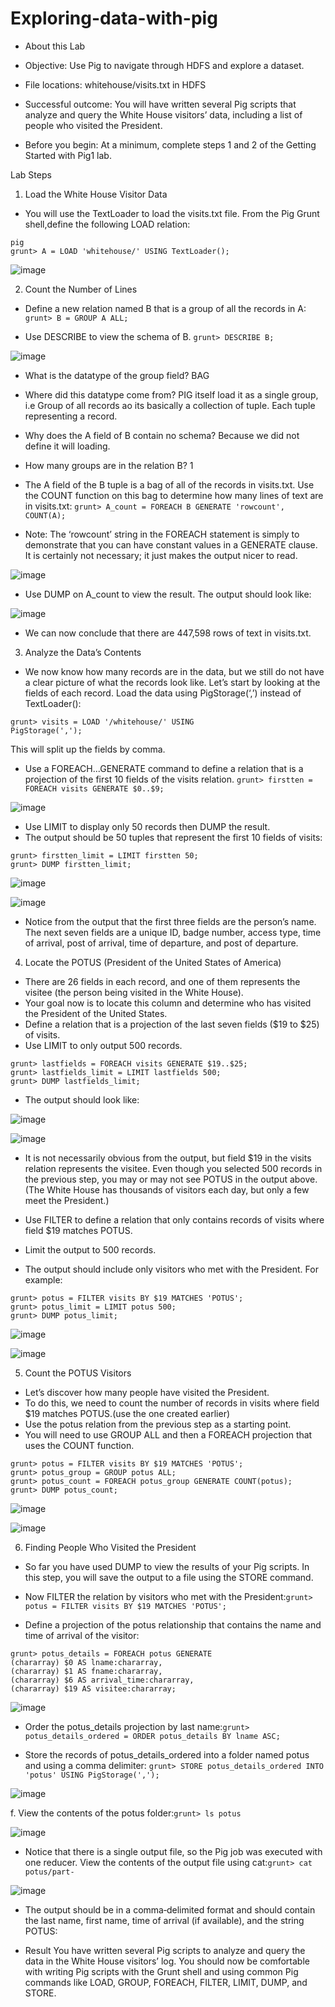 # Exploring-data-with-pig
* About this Lab
* Objective: Use Pig to navigate through HDFS and explore a dataset.
* File locations: whitehouse/visits.txt in HDFS
* Successful outcome: You will have written several Pig scripts that analyze and query the White House visitors’ data, including a list of people who visited the President.

* Before you begin: At a minimum, complete steps 1 and 2 of the Getting Started with Pig1 lab.

Lab Steps
1. Load the White House Visitor Data

* You will use the TextLoader to load the visits.txt file. From the Pig Grunt shell,define the following LOAD relation:
```
pig
grunt> A = LOAD 'whitehouse/' USING TextLoader();
```

![image](https://user-images.githubusercontent.com/63589909/88380798-da6ac000-cdc2-11ea-8dc7-9a1ba8ffd07b.png)

2. Count the Number of Lines

* Define a new relation named B that is a group of all the records in A: ```grunt> B = GROUP A ALL;```

* Use DESCRIBE to view the schema of B. ```grunt> DESCRIBE B;```

![image](https://user-images.githubusercontent.com/63589909/88380888-00906000-cdc3-11ea-99d6-da1f67580913.png)

* What is the datatype of the group field? BAG
* Where did this datatype come from? PIG itself load it as a single group, i.e Group of all records ao its basically a collection of tuple. Each tuple representing a record.
* Why does the A field of B contain no schema? Because we did not define it will loading.
* How many groups are in the relation B? 1

* The A field of the B tuple is a bag of all of the records in visits.txt. Use the COUNT function on this bag to determine how many lines of text are in visits.txt:
```grunt> A_count = FOREACH B GENERATE 'rowcount', COUNT(A);```

* Note: The ‘rowcount’ string in the FOREACH statement is simply to demonstrate that
you can have constant values in a GENERATE clause. It is certainly not necessary;
it just makes the output nicer to read.

![image](https://user-images.githubusercontent.com/63589909/88381058-4c430980-cdc3-11ea-99e7-771b4983ed65.png)

* Use DUMP on A_count to view the result. The output should look like:

![image](https://user-images.githubusercontent.com/63589909/88381287-c5daf780-cdc3-11ea-8a94-7a101de1bd6d.png)

* We can now conclude that there are 447,598 rows of text in visits.txt.

3. Analyze the Data’s Contents

* We now know how many records are in the data, but we still do not have a clear
picture of what the records look like. Let’s start by looking at the fields of each
record. Load the data using PigStorage(‘,’) instead of TextLoader():
```
grunt> visits = LOAD '/whitehouse/' USING
PigStorage(',');
```
This will split up the fields by comma.
* Use a FOREACH...GENERATE command to define a relation that is a projection of
the first 10 fields of the visits relation. ```grunt> firstten = FOREACH visits GENERATE $0..$9;```

![image](https://user-images.githubusercontent.com/63589909/88381579-4d286b00-cdc4-11ea-9992-8a44e7519f0b.png)

* Use LIMIT to display only 50 records then DUMP the result.
* The output should be 50 tuples that represent the first 10 fields of visits:
```
grunt> firstten_limit = LIMIT firstten 50;
grunt> DUMP firstten_limit;
```
![image](https://user-images.githubusercontent.com/63589909/88381654-67624900-cdc4-11ea-9348-28bc59ad525e.png)

![image](https://user-images.githubusercontent.com/63589909/88381718-8cef5280-cdc4-11ea-9be6-5e6346cc68bb.png)

* Notice from the output that the first three fields are the person’s name. The next
seven fields are a unique ID, badge number, access type, time of arrival, post of
arrival, time of departure, and post of departure.

4. Locate the POTUS (President of the United States of America)

* There are 26 fields in each record, and one of them represents the visitee (the person being visited in the White House). 
* Your goal now is to locate this column and determine who has visited the President of the United States. 
* Define a relation that is a projection of the last seven fields ($19 to $25) of visits. 
* Use LIMIT to only output 500 records. 
```
grunt> lastfields = FOREACH visits GENERATE $19..$25;
grunt> lastfields_limit = LIMIT lastfields 500;
grunt> DUMP lastfields_limit;
```
* The output should look like:

![image](https://user-images.githubusercontent.com/63589909/88381901-fe2f0580-cdc4-11ea-9fec-6ea41ff3d5b7.png)

![image](https://user-images.githubusercontent.com/63589909/88381966-24ed3c00-cdc5-11ea-94fe-4a3497a3d234.png)

* It is not necessarily obvious from the output, but field $19 in the visits relation
represents the visitee. Even though you selected 500 records in the previous
step, you may or may not see POTUS in the output above. (The White House has
thousands of visitors each day, but only a few meet the President.)

* Use FILTER to define a relation that only contains records of visits where field $19 matches POTUS. 
* Limit the output to 500 records.
* The output should include only visitors who met with the President. For example:
```
grunt> potus = FILTER visits BY $19 MATCHES 'POTUS';
grunt> potus_limit = LIMIT potus 500;
grunt> DUMP potus_limit;
```

![image](https://user-images.githubusercontent.com/63589909/88382110-6bdb3180-cdc5-11ea-9c52-735a7921d48d.png)

![image](https://user-images.githubusercontent.com/63589909/88382715-a7c2c680-cdc6-11ea-959c-472c7af0ef26.png)

5. Count the POTUS Visitors
* Let’s discover how many people have visited the President. 
* To do this, we need to count the number of records in visits where field $19 matches POTUS.(use the one created earlier) 
* Use the potus relation from the previous step as a starting point. 
* You will need to use GROUP ALL and then a FOREACH projection that uses the COUNT function.
```
grunt> potus = FILTER visits BY $19 MATCHES 'POTUS';
grunt> potus_group = GROUP potus ALL;
grunt> potus_count = FOREACH potus_group GENERATE COUNT(potus);
grunt> DUMP potus_count;
```
![image](https://user-images.githubusercontent.com/63589909/88382802-d8a2fb80-cdc6-11ea-9a74-8630978e20c3.png)

![image](https://user-images.githubusercontent.com/63589909/88384011-3afcfb80-cdc9-11ea-8200-759a011d5560.png)

6. Finding People Who Visited the President

* So far you have used DUMP to view the results of your Pig scripts. In this step, you will save the output to a file using the STORE command.
* Now FILTER the relation by visitors who met with the President:```grunt> potus = FILTER visits BY $19 MATCHES 'POTUS';```

* Define a projection of the potus relationship that contains the name and time
of arrival of the visitor:
```
grunt> potus_details = FOREACH potus GENERATE
(chararray) $0 AS lname:chararray,
(chararray) $1 AS fname:chararray,
(chararray) $6 AS arrival_time:chararray,
(chararray) $19 AS visitee:chararray;
```

![image](https://user-images.githubusercontent.com/63589909/88383816-db065500-cdc8-11ea-8f3b-a83ae4cb823c.png)

* Order the potus_details projection by last name:```grunt> potus_details_ordered = ORDER potus_details BY lname ASC;```

* Store the records of potus_details_ordered into a folder named potus and using a comma delimiter:
```grunt> STORE potus_details_ordered INTO 'potus' USING PigStorage(',');```

![image](https://user-images.githubusercontent.com/63589909/88383713-a397a880-cdc8-11ea-8cea-610a2d2e4e6b.png)

f. View the contents of the potus folder:```grunt> ls potus```

![image](https://user-images.githubusercontent.com/63589909/88383457-2cfaab00-cdc8-11ea-8f48-f3a0853bbbf5.png)

* Notice that there is a single output file, so the Pig job was executed with one
reducer. View the contents of the output file using cat:```grunt> cat potus/part-```

![image](https://user-images.githubusercontent.com/63589909/88383498-426fd500-cdc8-11ea-8517-53ce12270894.png)

* The output should be in a comma‐delimited format and should contain the last
name, first name, time of arrival (if available), and the string POTUS:

* Result
You have written several Pig scripts to analyze and query the data in the White House visitors’
log. You should now be comfortable with writing Pig scripts with the Grunt shell and using
common Pig commands like LOAD, GROUP, FOREACH, FILTER, LIMIT, DUMP, and STORE.
